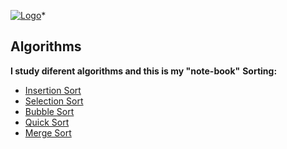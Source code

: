 [![Logo](https://raw.githubusercontent.com/ogycode/Algorithms/master/merch/logo.jpg)](https://github.com/ogycode/Algorithms)*

## Algorithms
**I study diferent algorithms and this is my "note-book"**
**Sorting:**

 - [Insertion Sort](https://github.com/ogycode/Algorithms/tree/master/src/Algorithms/InsertionSort)
 - [Selection Sort](https://github.com/ogycode/Algorithms/tree/master/src/Algorithms/SelectionSort)
 - [Bubble Sort](https://github.com/ogycode/Algorithms/tree/master/src/Algorithms/BubbleSort)
 - [Quick Sort](https://github.com/ogycode/Algorithms/tree/master/src/Algorithms/QuickSort)
 - [Merge Sort](https://github.com/ogycode/Algorithms/tree/master/src/Algorithms/MergeSort)